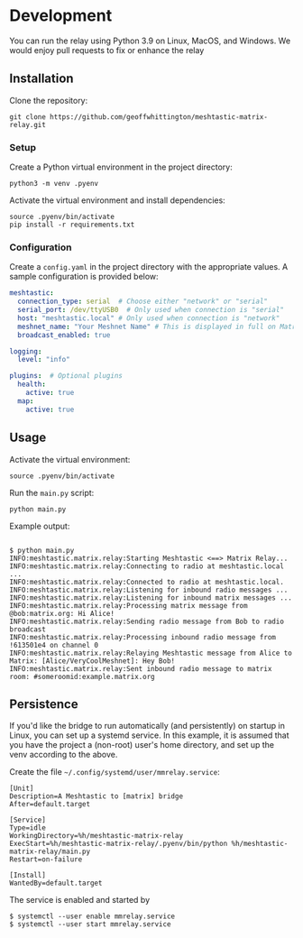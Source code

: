 # Development

You can run the relay using Python 3.9 on Linux, MacOS, and Windows. We would enjoy pull requests to fix or enhance the relay

## Installation

Clone the repository:

```
git clone https://github.com/geoffwhittington/meshtastic-matrix-relay.git
```

### Setup

Create a Python virtual environment in the project directory:

```
python3 -m venv .pyenv
```

Activate the virtual environment and install dependencies:

```
source .pyenv/bin/activate
pip install -r requirements.txt
```


### Configuration

Create a `config.yaml` in the project directory with the appropriate values. A sample configuration is provided below:

```yaml
meshtastic:
  connection_type: serial  # Choose either "network" or "serial"
  serial_port: /dev/ttyUSB0  # Only used when connection is "serial"
  host: "meshtastic.local" # Only used when connection is "network"
  meshnet_name: "Your Meshnet Name" # This is displayed in full on Matrix, but is truncated when sent to a Meshnet
  broadcast_enabled: true

logging:
  level: "info"

plugins:  # Optional plugins
  health:
    active: true
  map:
    active: true
```

## Usage
Activate the virtual environment:
```
source .pyenv/bin/activate
```
Run the `main.py` script:
```
python main.py
```
Example output:
```

$ python main.py
INFO:meshtastic.matrix.relay:Starting Meshtastic <==> Matrix Relay...
INFO:meshtastic.matrix.relay:Connecting to radio at meshtastic.local ...
INFO:meshtastic.matrix.relay:Connected to radio at meshtastic.local.
INFO:meshtastic.matrix.relay:Listening for inbound radio messages ...
INFO:meshtastic.matrix.relay:Listening for inbound matrix messages ...
INFO:meshtastic.matrix.relay:Processing matrix message from @bob:matrix.org: Hi Alice!
INFO:meshtastic.matrix.relay:Sending radio message from Bob to radio broadcast
INFO:meshtastic.matrix.relay:Processing inbound radio message from !613501e4 on channel 0
INFO:meshtastic.matrix.relay:Relaying Meshtastic message from Alice to Matrix: [Alice/VeryCoolMeshnet]: Hey Bob!
INFO:meshtastic.matrix.relay:Sent inbound radio message to matrix room: #someroomid:example.matrix.org
```

## Persistence
If you'd like the bridge to run automatically (and persistently) on startup in Linux, you can set up a systemd service.
In this example, it is assumed that you have the project a (non-root) user's home directory, and set up the venv according to the above.

Create the file ```~/.config/systemd/user/mmrelay.service```:
```
[Unit]
Description=A Meshtastic to [matrix] bridge
After=default.target

[Service]
Type=idle
WorkingDirectory=%h/meshtastic-matrix-relay
ExecStart=%h/meshtastic-matrix-relay/.pyenv/bin/python %h/meshtastic-matrix-relay/main.py
Restart=on-failure

[Install]
WantedBy=default.target
```
The service is enabled and started by
```
$ systemctl --user enable mmrelay.service
$ systemctl --user start mmrelay.service
```
